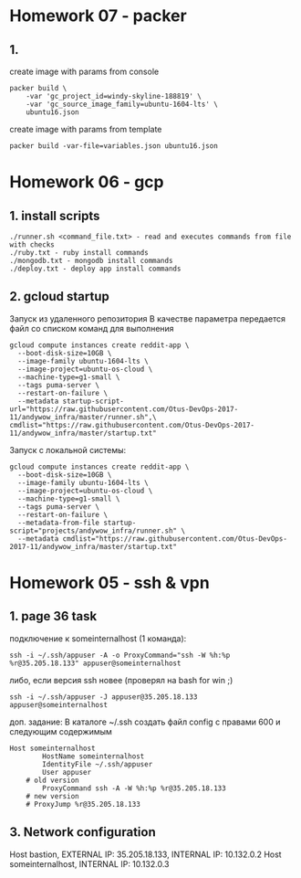 # Homework 07 - packer
## 1.
create image with params from console
```
packer build \
    -var 'gc_project_id=windy-skyline-188819' \
    -var 'gc_source_image_family=ubuntu-1604-lts' \
    ubuntu16.json
```
create image with params from template
```
packer build -var-file=variables.json ubuntu16.json
```

# Homework 06 - gcp
## 1. install scripts

```
./runner.sh <command_file.txt> - read and executes commands from file with checks
./ruby.txt - ruby install commands
./mongodb.txt - mongodb install commands
./deploy.txt - deploy app install commands
```

## 2. gcloud startup

Запуск из удаленного репозитория
В качестве параметра передается файл со списком команд для выполнения
```
gcloud compute instances create reddit-app \
  --boot-disk-size=10GB \
  --image-family ubuntu-1604-lts \
  --image-project=ubuntu-os-cloud \
  --machine-type=g1-small \
  --tags puma-server \
  --restart-on-failure \
  --metadata startup-script-url="https://raw.githubusercontent.com/Otus-DevOps-2017-11/andywow_infra/master/runner.sh",\
cmdlist="https://raw.githubusercontent.com/Otus-DevOps-2017-11/andywow_infra/master/startup.txt"
```
Запуск с локальной системы:
```
gcloud compute instances create reddit-app \
  --boot-disk-size=10GB \
  --image-family ubuntu-1604-lts \
  --image-project=ubuntu-os-cloud \
  --machine-type=g1-small \
  --tags puma-server \
  --restart-on-failure \
  --metadata-from-file startup-script="projects/andywow_infra/runner.sh" \
  --metadata cmdlist="https://raw.githubusercontent.com/Otus-DevOps-2017-11/andywow_infra/master/startup.txt"
```

# Homework 05 - ssh & vpn
## 1. page 36 task
подключение к someinternalhost (1 команда):

`
ssh -i ~/.ssh/appuser -A -o ProxyCommand="ssh -W %h:%p %r@35.205.18.133" appuser@someinternalhost
`

либо, если версия ssh новее (проверял на bash for win ;)

`
ssh -i ~/.ssh/appuser -J appuser@35.205.18.133 appuser@someinternalhost
`

доп. задание:
В каталоге ~/.ssh создать файл config с правами 600 и следующим содержимым

```
Host someinternalhost
        HostName someinternalhost
        IdentityFile ~/.ssh/appuser
        User appuser
	# old version
        ProxyCommand ssh -A -W %h:%p %r@35.205.18.133
	# new version
	# ProxyJump %r@35.205.18.133
```

## 3. Network configuration

Host bastion, EXTERNAL IP: 35.205.18.133, INTERNAL IP: 10.132.0.2
Host someinternalhost, INTERNAL IP: 10.132.0.3
